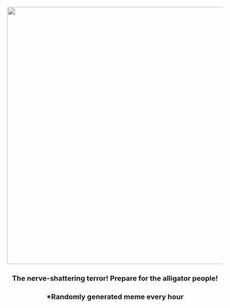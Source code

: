 <p align="center">
        <img src="https://i.redd.it/s3lp8hx90bq81.png" width="600" height="600">
        </p>
        <h3 align="center">The nerve-shattering terror! Prepare for the alligator people!</h3>
        <h3 align="center">*Randomly generated meme every hour</h3>
    
